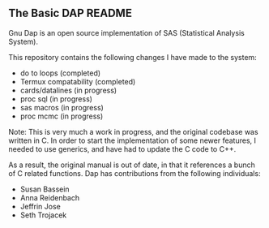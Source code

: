 The Basic DAP README
---

Gnu Dap is an open source implementation of SAS (Statistical Analysis System).

This repository contains the following changes I have made to the system:

- do to loops (completed)
- Termux compatability (completed)
- cards/datalines (in progress)
- proc sql (in progress)
- sas macros (in progress)
- proc mcmc (in progress)

Note: This is very much a work in progress, and the original codebase was written in C. In order to start the implementation of some newer features, I needed to use generics, and have had to update the C code to C++. 

As a result, the original manual is out of date, in that it references a bunch of C related functions. Dap has contributions from the following individuals:



- Susan Bassein
- Anna Reidenbach
- Jeffrin Jose
- Seth Trojacek
